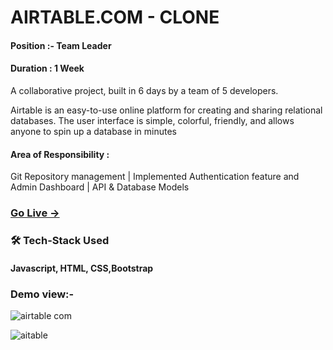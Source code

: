
# AIRTABLE.COM - CLONE

#### Position :- Team Leader

#### Duration : 1 Week 

A collaborative project, built in 6 days by a team of 5 developers.



Airtable is an easy-to-use online platform for creating and sharing relational databases. The user interface is simple, colorful, friendly, and allows anyone to spin up a database in minutes




#### Area of Responsibility : 
Git Repository management | Implemented
Authentication feature and Admin Dashboard | API & Database Models


###  [ Go Live ->](https://stellar-concha-5c9a19.netlify.app/)




### 🛠 Tech-Stack Used
#### Javascript, HTML, CSS,Bootstrap

### Demo view:-

![airtable com](https://user-images.githubusercontent.com/106005502/192762127-d60bca05-8656-4a6a-b5b6-9028df94db45.png)

![aitable](https://user-images.githubusercontent.com/106005502/192762814-fac78b8c-80af-45e7-8076-c05ee05aab91.png)

